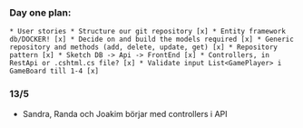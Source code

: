 ### Day one plan:

`
	* User stories
	* Structure our git repository [x]
	* Entity framework db/DOCKER! [x]
	* Decide on and build the models required [x]
	* Generic repository and methods (add, delete, update, get) [x]
	* Repository pattern [x]
	* Sketch DB -> Api -> FrontEnd [x]
	* Controllers, in RestApi or .cshtml.cs file? [x]
	* Validate input List<GamePlayer> i GameBoard till 1-4 [x]
`

### 13/5 
- Sandra, Randa och Joakim börjar med controllers i API
